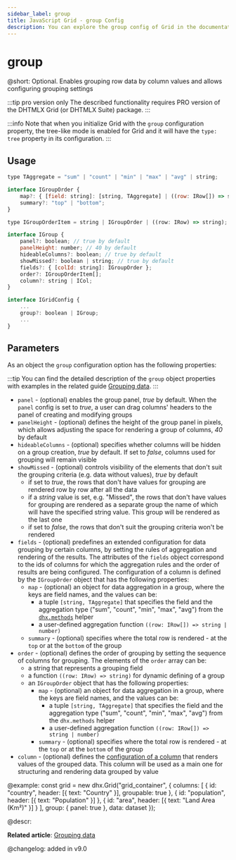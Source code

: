 ```yaml
---
sidebar_label: group
title: JavaScript Grid - group Config 
description: You can explore the group config of Grid in the documentation of the DHTMLX JavaScript UI library. Browse developer guides and API reference, try out code examples and live demos, and download a free 30-day evaluation version of DHTMLX Suite.
---
```


# group

@short: Optional. Enables grouping row data by column values and allows configuring grouping settings

:::tip pro version only
The described functionality requires PRO version of the DHTMLX Grid (or DHTMLX Suite) package.
:::

:::info
Note that when you initialize Grid with the `group` configuration property, the tree-like mode is enabled for Grid and it will have the `type: tree` property in its configuration.
:::

## Usage

~~~jsx {22}
type TAggregate = "sum" | "count" | "min" | "max" | "avg" | string;

interface IGroupOrder {
    map?: { [field: string]: [string, TAggregate] | ((row: IRow[]) => string | number) };
    summary?: "top" | "bottom";
}

type IGroupOrderItem = string | IGroupOrder | ((row: IRow) => string);

interface IGroup {
    panel?: boolean; // true by default
    panelHeight: number; // 40 by default
    hideableColumns?: boolean; // true by default
    showMissed?: boolean | string; // true by default
    fields?: { [colId: string]: IGroupOrder };
    order?: IGroupOrderItem[];
    column?: string | ICol;
}

interface IGridConfig {
    ...
    group?: boolean | IGroup;
    ...
}
~~~

## Parameters 

As an object the `group` configuration option has the following properties:

:::tip
You can find the detailed description of the `group` object properties with examples in the related guide [Grouping data](grid/usage.md#configuring-data-grouping). 
:::

- `panel` -  (optional) enables the group panel, *true* by default. When the `panel` config is set to *true*, a user can drag columns' headers to the panel of creating and modifying groups
- `panelHeight` - (optional) defines the height of the group panel in pixels, which allows adjusting the space for rendering a group of columns, *40* by default
- `hideableColumns` - (optional) specifies whether columns will be hidden on a group creation, *true* by default. If set to *false*, columns used for grouping will remain visible
- `showMissed` - (optional) controls visibility of the elements that don't suit the grouping criteria (e.g. data without values), *true* by default
    - if set to *true*, the rows that don't have values for grouping are rendered row by row after all the data
    - if a *string* value is set, e.g. "Missed", the rows that don't have values for grouping are rendered as a separate group the name of which will have the specified string value. This group will be rendered as the last one
    - if set to *false*, the rows that don't suit the grouping criteria won't be rendered
- `fields` - (optional) predefines an extended configuration for data grouping by certain columns, by setting the rules of aggregation and rendering of the results. The attributes of the `fields` object correspond to the ids of columns for which the aggregation rules and the order of results are being configured. The configuration of a column is defined by the `IGroupOrder` object that has the following properties:
    - `map` - (optional) an object for data aggregation in a group, where the keys are field names, and the values can be:
        - a tuple `[string, TAggregate]` that specifies the field and the aggregation type ("sum", "count", "min", "max", "avg") from the [`dhx.methods`](helpers/data_calculation_functions.md) helper
        - a user-defined aggregation function `((row: IRow[]) => string | number)`
    - `summary` - (optional) specifies where the total row is rendered - at the `top` or at the `bottom` of the group
- `order` - (optional) defines the order of grouping by setting the sequence of columns for grouping. The elements of the `order` array can be: 
    - a string that represents a grouping field
    - a function `((row: IRow) => string)` for dynamic defining of a group
    - an `IGroupOrder` object that has the following properties:
        - `map` - (optional) an object for data aggregation in a group, where the keys are field names, and the values can be:
            - a tuple `[string, TAggregate]` that specifies the field and the aggregation type ("sum", "count", "min", "max", "avg") from the `dhx.methods` helper
            - a user-defined aggregation function `((row: IRow[]) => string | number)`
        - `summary` - (optional) specifies where the total row is rendered - at the `top` or at the `bottom` of the group 
- `column` - (optional) defines the [configuration of a column](grid/usage.md/#configuration-of-the-column-property-of-the-group-object) that renders values of the grouped data. This column will be used as a main one for structuring and rendering data grouped by value

@example:
const grid = new dhx.Grid("grid_container", {
    columns: [
        { id: "country", header: [{ text: "Country" }], groupable: true },
        { id: "population", header: [{ text: "Population" }] },
        { id: "area", header: [{ text: "Land Area (Km²)" }] }
    ],
    group: {
        panel: true
    },
    data: dataset
});


@descr:


**Related article**: [Grouping data](grid/usage.md#grouping-data)

@changelog: added in v9.0